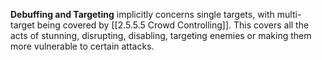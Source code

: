 **Debuffing and Targeting** implicitly concerns single targets, with multi-target being covered by [[2.5.5.5 Crowd Controlling]]. This covers all the acts of stunning, disrupting, disabling, targeting enemies or making them more vulnerable to certain attacks.